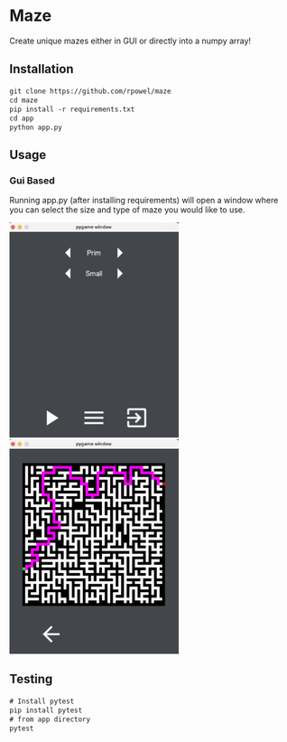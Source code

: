 # Maze

Create unique mazes either in GUI or directly into a numpy array!

## Installation

```shell
git clone https://github.com/rpowel/maze
cd maze
pip install -r requirements.txt
cd app
python app.py
```

## Usage

### Gui Based

Running app.py (after installing requirements) will open a window where you can select
the size and type of maze you would like to use.

<img src="images/main_menu.png" alt="main menu" width="300"/>
<img src="images/maze_screen.png" alt="main menu" width="300"/>

## Testing

```shell
# Install pytest
pip install pytest
# from app directory
pytest
```
